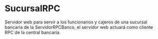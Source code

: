 # SucursalRPC
Servidor web para servir a los funcionarios y cajeros de una sucursal bancaria de la ServidorRPCBanco, el servidor web actuará como cliente RPC de la central bancaria.
